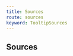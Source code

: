 ```yaml
---
title: Sources
route: sources
keyword: TooltipSources
---
```


## Sources

```typescript group="comp" file="../../tooltip.directive.ts" name="tooltip.directive.ts"
```
